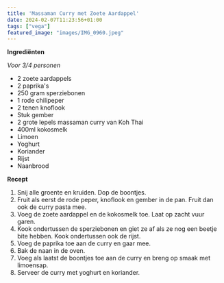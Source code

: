 ```yaml
---
title: 'Massaman Curry met Zoete Aardappel'
date: 2024-02-07T11:23:56+01:00
tags: ["vega"]
featured_image: "images/IMG_0960.jpeg"
---
```


**Ingrediënten**

*Voor 3/4 personen*
- 2 zoete aardappels
- 2 paprika's
- 250 gram sperziebonen
- 1 rode chilipeper
- 2 tenen knoflook
- Stuk gember
- 2 grote lepels massaman curry van Koh Thai
- 400ml kokosmelk
- Limoen
- Yoghurt
- Koriander
- Rijst
- Naanbrood

**Recept**
1. Snij alle groente en kruiden. Dop de boontjes.
2. Fruit als eerst de rode peper, knoflook en gember in de pan. Fruit dan ook de curry pasta mee.
3. Voeg de zoete aardappel en de kokosmelk toe. Laat op zacht vuur garen.
4. Kook ondertussen de sperziebonen en giet ze af als ze nog een beetje bite hebben. Kook ondertussen ook de rijst.
5. Voeg de paprika toe aan de curry en gaar mee.
6. Bak de naan in de oven.
7. Voeg als laatst de boontjes toe aan de curry en breng op smaak met limoensap.
8. Serveer de curry met yoghurt en koriander.